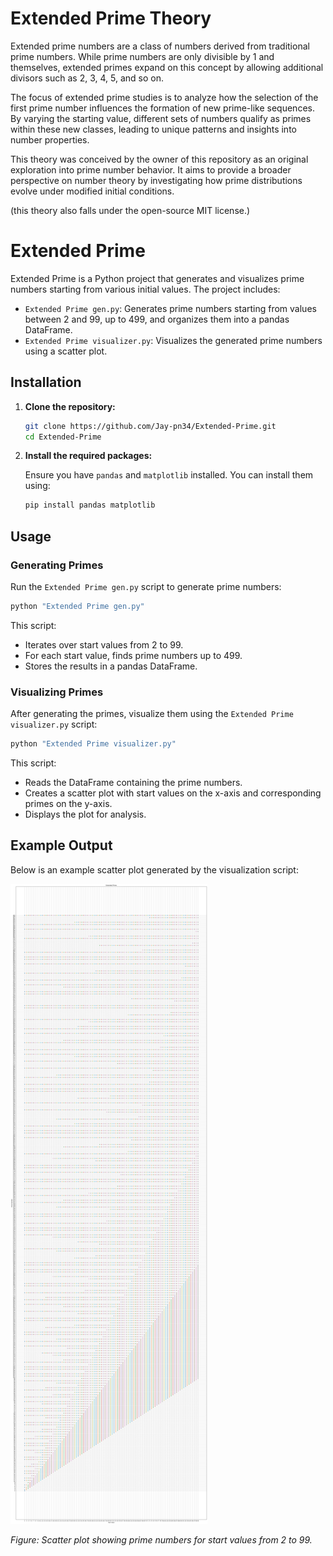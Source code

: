 # **Extended Prime Theory**  

Extended prime numbers are a class of numbers derived from traditional prime numbers. While prime numbers are only divisible by 1 and themselves, extended primes expand on this concept by allowing additional divisors such as 2, 3, 4, 5, and so on.  

The focus of extended prime studies is to analyze how the selection of the first prime number influences the formation of new prime-like sequences. By varying the starting value, different sets of numbers qualify as primes within these new classes, leading to unique patterns and insights into number properties.  

This theory was conceived by the owner of this repository as an original exploration into prime number behavior. It aims to provide a broader perspective on number theory by investigating how prime distributions evolve under modified initial conditions.

(this theory also falls under the open-source MIT license.)

# Extended Prime

Extended Prime is a Python project that generates and visualizes prime numbers starting from various initial values. The project includes:

- `Extended Prime gen.py`: Generates prime numbers starting from values between 2 and 99, up to 499, and organizes them into a pandas DataFrame.
- `Extended Prime visualizer.py`: Visualizes the generated prime numbers using a scatter plot.

## Installation

1. **Clone the repository:**

   ```bash
   git clone https://github.com/Jay-pn34/Extended-Prime.git
   cd Extended-Prime
   ```

2. **Install the required packages:**

   Ensure you have `pandas` and `matplotlib` installed. You can install them using:

   ```bash
   pip install pandas matplotlib
   ```

## Usage

### Generating Primes

Run the `Extended Prime gen.py` script to generate prime numbers:

```bash
python "Extended Prime gen.py"
```

This script:

- Iterates over start values from 2 to 99.
- For each start value, finds prime numbers up to 499.
- Stores the results in a pandas DataFrame.

### Visualizing Primes

After generating the primes, visualize them using the `Extended Prime visualizer.py` script:

```bash
python "Extended Prime visualizer.py"
```

This script:

- Reads the DataFrame containing the prime numbers.
- Creates a scatter plot with start values on the x-axis and corresponding primes on the y-axis.
- Displays the plot for analysis.

## Example Output

Below is an example scatter plot generated by the visualization script:

![Extended Prime Scatter Plot](Extended%20Prime%20start(2-99)%20primes(2-499).png)

*Figure: Scatter plot showing prime numbers for start values from 2 to 99.*
